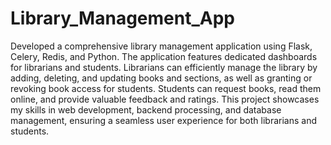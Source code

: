 # Library_Management_App

Developed a comprehensive library management application using Flask, Celery, Redis, and Python. The application features dedicated dashboards for librarians and students. Librarians can efficiently manage the library by adding, deleting, and updating books and sections, as well as granting or revoking book access for students. Students can request books, read them online, and provide valuable feedback and ratings. This project showcases my skills in web development, backend processing, and database management, ensuring a seamless user experience for both librarians and students.
